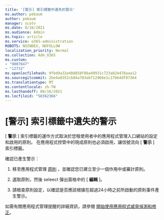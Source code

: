 ```yaml
---
title: '[警示] 索引標籤中遺失的警示'
ms.author: pebaum
author: pebaum
manager: scotv
ms.date: 8/16/2021
ms.audience: Admin
ms.topic: article
ms.service: o365-administration
ROBOTS: NOINDEX, NOFOLLOW
localization_priority: Normal
ms.collection: Adm_O365
ms.custom:
- "9007647"
- "12732"
ms.openlocfilehash: 9fbd9a32e40d858f0ba49931c723a824478aaa12
ms.sourcegitcommit: 2be4a0352cb84a703ebf12966e1c17b64df07364
ms.translationtype: MT
ms.contentlocale: zh-TW
ms.lasthandoff: 08/16/2021
ms.locfileid: "58362366"
---
```

# <a name="alerts-missing-from-alerts-tab"></a>[警示] 索引標籤中遺失的警示

[ **警示** ] 索引標籤的運作方式取決於您租使用者中的應用程式管理入口網站的設定和啟用的原則。 在應用程式控管中的現成原則也必須啟用，讓信號流向 [ **警示** ] 索引標籤。 

確認已產生警示：

1. 移至應用程式管理 [原則](https://compliance.microsoft.com/m365appprotection?viewid=policies) ，並確認您已建立至少一個作用中或審計原則。

1. 選取原則，然後 seleect 彈出窗格中的 [ **編輯** ]。 

1. 請檢查原則設定，以確認是否應該根據在超過24小時之前所啟動的原則事件產生警示。

如需有關應用程式管理提醒的詳細資訊，請參閱 [開始使用應用程式威脅偵測和修正](https://docs.microsoft.com/microsoft-365/compliance/app-governance-detect-remediate-get-started)。